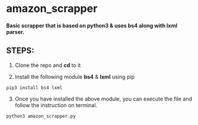 # amazon_scrapper

#### Basic scrapper that is based on python3 & uses bs4 along with lxml parser.

## STEPS:

1. Clone the repo and **cd** to it

2. Install the following module **bs4** & **lxml** using pip

```
pip3 install bs4 lxml
```

3. Once you have installed the above module, you can execute the file and follow the instruction on terminal.

```
python3 amazon_scrapper.py
```
